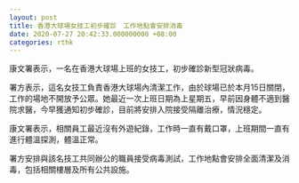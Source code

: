 ```yaml
---
layout: post
title: 香港大球場女技工初步確診　工作地點會安排消毒
date: 2020-07-27 20:42:33.000000000 +08:00
categories: rthk
---
```


康文署表示，一名在香港大球場上班的女技工，初步確診新型冠狀病毒。

署方表示，這名女技工負責香港大球場內清潔工作，由於球場已於本月15日關閉，工作的場地不開放予公眾。她最近一次上班日期為上星期五，早前因身體不適到醫院求醫，今早獲通知初步確診，目前將安排入院接受隔離治療，情況穩定。

康文署表示，相關員工最近沒有外遊紀錄，工作時一直有戴口罩，上班期間一直有進行體溫探測，體溫正常。

署方安排與該名技工共同辦公的職員接受病毒測試，工作地點會安排全面清潔及消毒，包括相關樓層及所有公共設施。
